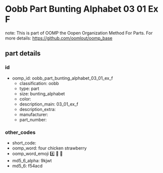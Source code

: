 # Oobb Part Bunting Alphabet 03 01 Ex F  

note: This is part of OOMP the Oopen Organization Method For Parts. For more details: https://github.com/oomlout/oomp_base

##  part details





### id
* oomp_id: oobb_part_bunting_alphabet_03_01_ex_f
  * classification: oobb
  * type: part
  * size: bunting_alphabet
  * color: 
  * description_main: 03_01_ex_f
  * description_extra: 
  * manufacturer: 
  * part_number: 

### other_codes
* short_code: 
* oomp_word: four chicken strawberry
* oomp_word_emoji :four: :chicken: :strawberry:
* md5_6_alpha: 9kjwt
* md5_6: f54acd